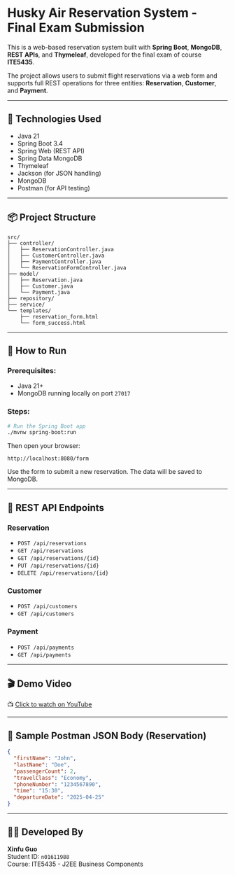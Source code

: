 # Husky Air Reservation System - Final Exam Submission

This is a web-based reservation system built with **Spring Boot**, **MongoDB**, **REST APIs**, and **Thymeleaf**, developed for the final exam of course **ITE5435**.

The project allows users to submit flight reservations via a web form and supports full REST operations for three entities: **Reservation**, **Customer**, and **Payment**.

---

## 🔧 Technologies Used

- Java 21  
- Spring Boot 3.4  
- Spring Web (REST API)  
- Spring Data MongoDB  
- Thymeleaf  
- Jackson (for JSON handling)  
- MongoDB  
- Postman (for API testing)

---

## 📦 Project Structure

```
src/
├── controller/
│   ├── ReservationController.java
│   ├── CustomerController.java
│   ├── PaymentController.java
│   └── ReservationFormController.java
├── model/
│   ├── Reservation.java
│   ├── Customer.java
│   └── Payment.java
├── repository/
├── service/
└── templates/
    ├── reservation_form.html
    └── form_success.html
```

---

## 🚀 How to Run

### Prerequisites:
- Java 21+
- MongoDB running locally on port `27017`

### Steps:

```bash
# Run the Spring Boot app
./mvnw spring-boot:run
```

Then open your browser:

```
http://localhost:8080/form
```

Use the form to submit a new reservation. The data will be saved to MongoDB.

---

## 🔁 REST API Endpoints

### Reservation
- `POST /api/reservations`  
- `GET /api/reservations`  
- `GET /api/reservations/{id}`  
- `PUT /api/reservations/{id}`  
- `DELETE /api/reservations/{id}`  

### Customer
- `POST /api/customers`  
- `GET /api/customers`  

### Payment
- `POST /api/payments`  
- `GET /api/payments`  

---

## 🎬 Demo Video

📺 [Click to watch on YouTube](https://youtu.be/qNFvnif4ygA)

---

## 🧪 Sample Postman JSON Body (Reservation)

```json
{
  "firstName": "John",
  "lastName": "Doe",
  "passengerCount": 2,
  "travelClass": "Economy",
  "phoneNumber": "1234567890",
  "time": "15:30",
  "departureDate": "2025-04-25"
}
```

---

## 👨‍💻 Developed By

**Xinfu Guo**  
Student ID: `n01611988`  
Course: ITE5435 - J2EE Business Components  
